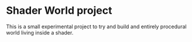 # Shader World project

This is a small experimental project to try and build and entirely procedural world living inside a shader.
